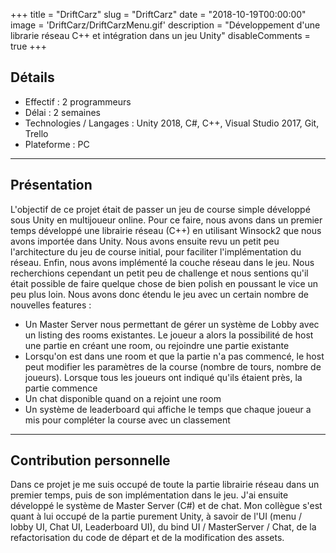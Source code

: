 +++
title = "DriftCarz"
slug = "DriftCarz"
date = "2018-10-19T00:00:00"
image = 'DriftCarz/DriftCarzMenu.gif'
description = "Développement d'une librarie réseau C++ et intégration dans un jeu Unity"
disableComments = true
+++

## Détails
- Effectif : 2 programmeurs
- Délai : 2 semaines
- Technologies / Langages : Unity 2018, C#, C++, Visual Studio 2017, Git, Trello
- Plateforme : PC

---

## Présentation

L'objectif de ce projet était de passer un jeu de course simple développé sous Unity en multijoueur online. Pour ce faire, nous avons dans un premier temps développé une librairie réseau (C++) en utilisant Winsock2 que nous avons importée dans Unity. Nous avons ensuite revu un petit peu l'architecture du jeu de course initial, pour faciliter l'implémentation du réseau. Enfin, nous avons implémenté la couche réseau dans le jeu. Nous recherchions cependant un petit peu de challenge et nous sentions qu'il était possible de faire quelque chose de bien polish en poussant le vice un peu plus loin. Nous avons donc étendu le jeu avec un certain nombre de nouvelles features :

- Un Master Server nous permettant de gérer un système de Lobby avec un listing des rooms existantes. Le joueur a alors la possibilité de host une partie en créant une room, ou rejoindre une partie existante
- Lorsqu'on est dans une room et que la partie n'a pas commencé, le host peut modifier les paramètres de la course (nombre de tours, nombre de joueurs). Lorsque tous les joueurs ont indiqué qu'ils étaient près, la partie commence
- Un chat disponible quand on a rejoint une room
- Un système de leaderboard qui affiche le temps que chaque joueur a mis pour compléter la course avec un classement

---

## Contribution personnelle

Dans ce projet je me suis occupé de toute la partie librairie réseau dans un premier temps, puis de son implémentation dans le jeu.
J'ai ensuite développé le système de Master Server (C#) et de chat. Mon collègue s'est quant à lui occupé de la partie purement Unity, à savoir de l'UI (menu / lobby UI, Chat UI, Leaderboard UI), du bind UI / MasterServer / Chat, de la refactorisation du code de départ et de la modification des assets.